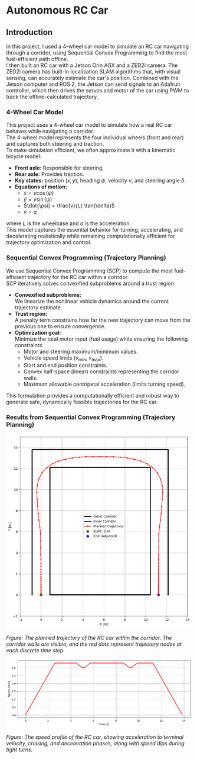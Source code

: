 

# Autonomous RC Car

## Introduction

In this project, I used a 4-wheel car model to simulate an RC car navigating through a corridor, using Sequential Convex Programming to find the most fuel-efficient path offline.  
I then built an RC car with a Jetson Orin AGX and a ZED2i camera. The ZED2i camera has built-in localization SLAM algorithms that, with visual sensing, can accurately estimate the car's position. 
Combined with the Jetson computer and ROS 2, the Jetson can send signals to an Adafruit controller, which then drives the servos and motor of the car using PWM to track the offline-calculated trajectory.


### 4-Wheel Car Model

This project uses a 4-wheel car model to simulate how a real RC car behaves while navigating a corridor.  
The 4-wheel model represents the four individual wheels (front and rear) and captures both steering and traction.  
To make simulation efficient, we often approximate it with a kinematic bicycle model:

- **Front axle:** Responsible for steering.
- **Rear axle:** Provides traction.
- **Key states:** position $(x, y)$, heading $\psi$, velocity $v$, and steering angle $\delta$.
- **Equations of motion:**
    - $\dot{x} = v \cos(\psi)$
    - $\dot{y} = v \sin(\psi)$
    - $\dot{\psi} = \frac{v}{L} \tan(\delta)$
    - $\dot{v} = a$

where $L$ is the wheelbase and $a$ is the acceleration.  
This model captures the essential behavior for turning, accelerating, and decelerating realistically while remaining computationally efficient for trajectory optimization and control.

### Sequential Convex Programming (Trajectory Planning)

We use Sequential Convex Programming (SCP) to compute the most fuel-efficient trajectory for the RC car within a corridor.  
SCP iteratively solves convexified subproblems around a trust region:

- **Convexified subproblems:**  
  We linearize the nonlinear vehicle dynamics around the current trajectory estimate.  
- **Trust region:**  
  A penalty term constrains how far the new trajectory can move from the previous one to ensure convergence.
- **Optimization goal:**  
  Minimize the total motor input (fuel usage) while ensuring the following constraints:
  - Motor and steering maximum/minimum values.
  - Vehicle speed limits ($v_{\min}$, $v_{\max}$).
  - Start and end position constraints.
  - Convex half-space (linear) constraints representing the corridor walls.
  - Maximum allowable centripetal acceleration (limits turning speed).

This formulation provides a computationally efficient and robust way to generate safe, dynamically feasible trajectories for the RC car.

### Results from Sequential Convex Programming (Trajectory Planning)



![RC Car Trajectory](Trajj.png)

*Figure: The planned trajectory of the RC car within the corridor. The corridor walls are visible, and the red dots represent trajectory nodes at each discrete time step.*


![RC Car Speed vs Time](CarSpeedVSTime.png)

*Figure: The speed profile of the RC car, showing acceleration to terminal velocity, cruising, and deceleration phases, along with speed dips during tight turns.*

